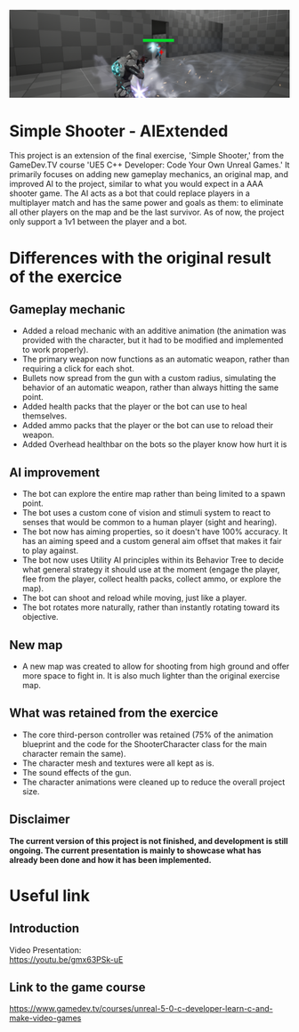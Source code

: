 ![Screenshot of the projectt](/Screenshot/ProjectHeader.png)</BR>
# Simple Shooter - AIExtended
This project is an extension of the final exercise, 'Simple Shooter,' from the GameDev.TV course 'UE5 C++ Developer: Code Your Own Unreal Games.' It primarily focuses on adding new gameplay mechanics, an original map, and improved AI to the project, similar to what you would expect in a AAA shooter game. The AI acts as a bot that could replace players in a multiplayer match and has the same power and goals as them: to eliminate all other players on the map and be the last survivor. As of now, the project only support a 1v1 between the player and a bot.

# Differences with the original result of the exercice
## Gameplay mechanic
- Added a reload mechanic with an additive animation (the animation was provided with the character, but it had to be modified and implemented to work properly).
- The primary weapon now functions as an automatic weapon, rather than requiring a click for each shot.
- Bullets now spread from the gun with a custom radius, simulating the behavior of an automatic weapon, rather than always hitting the same point.
- Added health packs that the player or the bot can use to heal themselves.
- Added ammo packs that the player or the bot can use to reload their weapon.
- Added Overhead healthbar on the bots so the player know how hurt it is

## AI improvement
- The bot can explore the entire map rather than being limited to a spawn point.
- The bot uses a custom cone of vision and stimuli system to react to senses that would be common to a human player (sight and hearing).
- The bot now has aiming properties, so it doesn't have 100% accuracy. It has an aiming speed and a custom general aim offset that makes it fair to play against.
- The bot now uses Utility AI principles within its Behavior Tree to decide what general strategy it should use at the moment (engage the player, flee from the player, collect health packs, collect ammo, or explore the map).
- The bot can shoot and reload while moving, just like a player.
- The bot rotates more naturally, rather than instantly rotating toward its objective.

## New map
- A new map was created to allow for shooting from high ground and offer more space to fight in. It is also much lighter than the original exercise map.

## What was retained from the exercice
- The core third-person controller was retained (75% of the animation blueprint and the code for the ShooterCharacter class for the main character remain the same).
- The character mesh and textures were all kept as is.
- The sound effects of the gun.
- The character animations were cleaned up to reduce the overall project size.
  
## Disclaimer
<b>The current version of this project is not finished, and development is still ongoing. The current presentation is mainly to showcase what has already been done and how it has been implemented.</b>

# Useful link

## Introduction
Video Presentation: </br>
https://youtu.be/gmx63PSk-uE
  
## Link to the game course
https://www.gamedev.tv/courses/unreal-5-0-c-developer-learn-c-and-make-video-games
